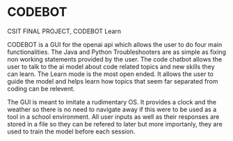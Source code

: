 # CODEBOT
CSIT FINAL PROJECT, CODEBOT Learn

CODEBOT is a GUI for the openai api which allows the user to do four main functionalities.
The Java and Python Troubleshooters are as simple as fixing non working statements provided by the user. 
The code chatbot allows the user to talk to the ai model about code related topics and new skills they can learn. 
The Learn mode is the most open ended. It allows the user to guide the model and helps learn how topics that seem far separated from coding can be relevent. 

The GUI is meant to imitate a rudimentary OS. It provides a clock and the weather so there is no need to navigate away if this were to be used as a tool in a school environment. 
All user inputs as well as their responses are stored in a file so they can be refered to later but more importanly,  they are used to train the model before each session. 

